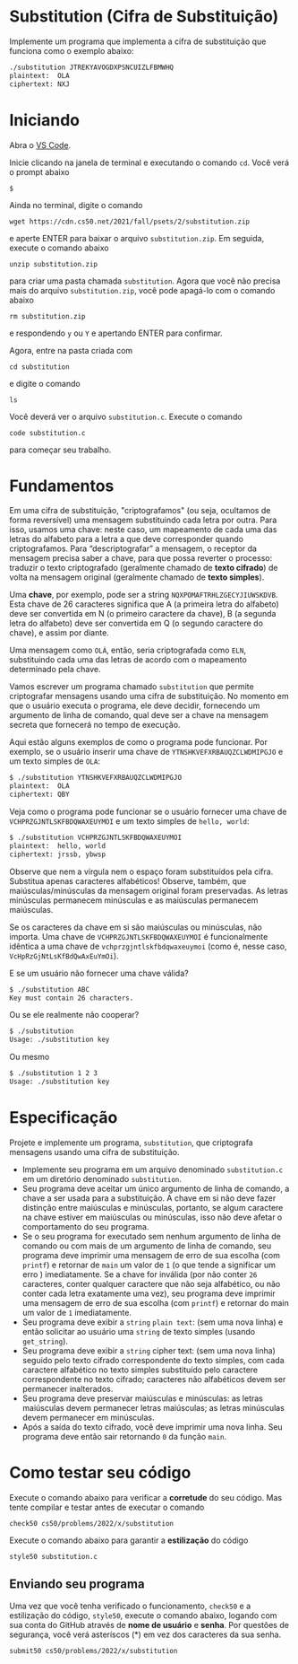 # Substitution (Cifra de Substituição)

Implemente um programa que implementa a cifra de substituição que funciona como o exemplo abaixo:
```bash
./substitution JTREKYAVOGDXPSNCUIZLFBMWHQ
plaintext:  OLA
ciphertext: NXJ
```

# Iniciando
Abra o [VS Code](https://code.cs50.io/).

Inicie clicando na janela de terminal e executando o comando `cd`. Você verá o prompt abaixo
```
$ 
``` 

Ainda no terminal, digite o comando
```
wget https://cdn.cs50.net/2021/fall/psets/2/substitution.zip
```
e aperte ENTER para baixar o arquivo `substitution.zip`. Em seguida, execute o comando abaixo
```
unzip substitution.zip
```
para criar uma pasta chamada `substitution`. Agora que você não precisa mais do arquivo `substitution.zip`, você pode apagá-lo com o comando abaixo
```
rm substitution.zip
```
e respondendo `y` ou `Y` e apertando ENTER para confirmar.

Agora, entre na pasta criada com
```
cd substitution
```
e digite o comando 
```
ls
```
Você deverá ver o arquivo `substitution.c`. Execute o comando
```
code substitution.c
```
para começar seu trabalho.


# Fundamentos
Em uma cifra de substituição, "criptografamos" (ou seja, ocultamos de forma reversível) uma mensagem substituindo cada letra por outra. Para isso, usamos uma chave: neste caso, um mapeamento de cada uma das letras do alfabeto para a letra a que deve corresponder quando criptografamos. Para “descriptografar” a mensagem, o receptor da mensagem precisa saber a chave, para que possa reverter o processo: traduzir o texto criptografado (geralmente chamado de **texto cifrado**) de volta na mensagem original (geralmente chamado de **texto simples**).

Uma **chave**, por exemplo, pode ser a string `NQXPOMAFTRHLZGECYJIUWSKDVB`. Esta chave de 26 caracteres significa que A (a primeira letra do alfabeto) deve ser convertida em N (o primeiro caractere da chave), B (a segunda letra do alfabeto) deve ser convertida em Q (o segundo caractere do chave), e assim por diante.

Uma mensagem como `OLÁ`, então, seria criptografada como `ELN`, substituindo cada uma das letras de acordo com o mapeamento determinado pela chave.

Vamos escrever um programa chamado `substitution` que permite criptografar mensagens usando uma cifra de substituição. No momento em que o usuário executa o programa, ele deve decidir, fornecendo um argumento de linha de comando, qual deve ser a chave na mensagem secreta que fornecerá no tempo de execução.

Aqui estão alguns exemplos de como o programa pode funcionar. Por exemplo, se o usuário inserir uma chave de `YTNSHKVEFXRBAUQZCLWDMIPGJO` e um texto simples de `OLA`:
```bash
$ ./substitution YTNSHKVEFXRBAUQZCLWDMIPGJO
plaintext:  OLA
ciphertext: QBY
```

Veja como o programa pode funcionar se o usuário fornecer uma chave de `VCHPRZGJNTLSKFBDQWAXEUYMOI` e um texto simples de `hello, world`:
```bash
$ ./substitution VCHPRZGJNTLSKFBDQWAXEUYMOI
plaintext:  hello, world
ciphertext: jrssb, ybwsp
```

Observe que nem a vírgula nem o espaço foram substituídos pela cifra. Substitua apenas caracteres alfabéticos! Observe, também, que maiúsculas/minúsculas da mensagem original foram preservadas. As letras minúsculas permanecem minúsculas e as maiúsculas permanecem maiúsculas.

Se os caracteres da chave em si são maiúsculas ou minúsculas, não importa. Uma chave de `VCHPRZGJNTLSKFBDQWAXEUYMOI` é funcionalmente idêntica a uma chave de `vchprzgjntlskfbdqwaxeuymoi` (como é, nesse caso, `VcHpRzGjNtLsKfBdQwAxEuYmOi`).

E se um usuário não fornecer uma chave válida?

```bash
$ ./substitution ABC
Key must contain 26 characters.
```
Ou se ele realmente não cooperar?

```bash
$ ./substitution
Usage: ./substitution key
```

Ou mesmo
```bash
$ ./substitution 1 2 3
Usage: ./substitution key
```

# Especificação
Projete e implemente um programa, `substitution`, que criptografa mensagens usando uma cifra de substituição.

- Implemente seu programa em um arquivo denominado `substitution.c` em um diretório denominado `substitution`.
- Seu programa deve aceitar um único argumento de linha de comando, a chave a ser usada para a substituição. A chave em si não deve fazer distinção entre maiúsculas e minúsculas, portanto, se algum caractere na chave estiver em maiúsculas ou minúsculas, isso não deve afetar o comportamento do seu programa.
- Se o seu programa for executado sem nenhum argumento de linha de comando ou com mais de um argumento de linha de comando, seu programa deve imprimir uma mensagem de erro de sua escolha (com `printf`) e retornar de `main` um valor de `1` (o que tende a significar um erro ) imediatamente.
Se a chave for inválida (por não conter `26` caracteres, conter qualquer caractere que não seja alfabético, ou não conter cada letra exatamente uma vez), seu programa deve imprimir uma mensagem de erro de sua escolha (com `printf`) e retornar do main um valor de `1` imediatamente.
- Seu programa deve exibir a `string` `plain text`: (sem uma nova linha) e então solicitar ao usuário uma `string` de texto simples (usando `get_string`).
- Seu programa deve exibir a `string` cipher text: (sem uma nova linha) seguido pelo texto cifrado correspondente do texto simples, com cada caractere alfabético no texto simples substituído pelo caractere correspondente no texto cifrado; caracteres não alfabéticos devem ser permanecer inalterados.
- Seu programa deve preservar maiúsculas e minúsculas: as letras maiúsculas devem permanecer letras maiúsculas; as letras minúsculas devem permanecer em minúsculas.
- Após a saída do texto cifrado, você deve imprimir uma nova linha. Seu programa deve então sair retornando `0` da função `main`.

# Como testar seu código
Execute o comando abaixo para verificar a **corretude** do seu código. Mas tente compilar e testar antes de executar o comando

```
check50 cs50/problems/2022/x/substitution
```

Execute o comando abaixo para garantir a **estilização** do código

```
style50 substitution.c
```


## Enviando seu programa
Uma vez que você tenha verificado o funcionamento, `check50` e a estilização do código, `style50`, execute o comando abaixo, logando com sua conta do GitHub através de **nome de usuário** e **senha**. Por questões de segurança, você verá asteríscos (*) em vez dos caracteres da sua senha.
```
submit50 cs50/problems/2022/x/substitution
```